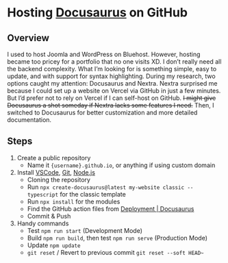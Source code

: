 # Hosting [Docusaurus](https://docusaurus.io/) on GitHub

## Overview

I used to host Joomla and WordPress on Bluehost. However, hosting became too pricey for a portfolio that no one visits XD. I don’t really need all the backend complexity. What I’m looking for is something simple, easy to update, and with support for syntax highlighting. During my research, two options caught my attention: Docusaurus and Nextra. Nextra surprised me because I could set up a website on Vercel via GitHub in just a few minutes. But I’d prefer not to rely on Vercel if I can self-host on GitHub. ~~I might give Docusaurus a shot someday if Nextra lacks some features I need.~~ Then, I switched to Docusaurus for better customization and more detailed documentation.

## Steps

1. Create a public repository
    - Name it `{username}.github.io`, or anything if using custom domain
2. Install [VSCode](https://code.visualstudio.com), [Git](https://git-scm.com), [Node.js](https://nodejs.org/en)
    - Cloning the repository
    - Run `npx create-docusaurus@latest my-website classic --typescript` for the classic template
    - Run `npx install` for the modules
    - Find the GitHub action files from [Deployment | Docusaurus](https://docusaurus.io/docs/deployment#triggering-deployment-with-github-actions)
    - Commit & Push
3. Handy commands
    - Test `npm run start` (Development Mode)
    - Build `npm run build`, then test `npm run serve` (Production Mode)
    - Update `npm update`
    - `git reset` / Revert to previous commit `git reset --soft HEAD~`